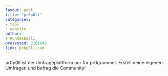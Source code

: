 ```yaml
---
layout: post
title: "pr0p0ll"
categories:
- tool
- website
author:
- RundesBalli
presented: 2161648
link: pr0p0ll.com
---
```


pr0p0ll ist die Umfrageplattform nur für pr0grammer.
Erstell deine eigenen Umfragen und befrag die Community!
